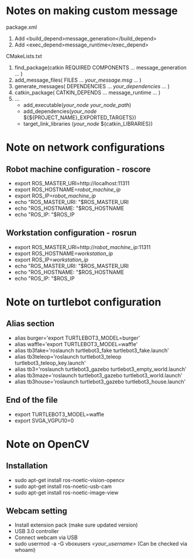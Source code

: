 # Notes on making custom message
package.xml
1. Add <build_depend>message_generation</build_depend>
1. Add <exec_depend>message_runtime</exec_depend>

CMakeLists.txt
1. find_package(catkin REQUIRED COMPONENTS
  ...
  message_generation 
  ...
  )
1. add_message_files(
  FILES
  ...
  *your_message.msg*
  ...
  )
1. generate_messages(
  DEPENDENCIES
  ...
  *your_dependencies*
  ...
  )
1. catkin_package(
  CATKIN_DEPENDS ... message_runtime ...
  )
1. ...
   - add_executable(*your_node* *your_node_path*)
   - add_dependencies(*your_node* ${${PROJECT_NAME}_EXPORTED_TARGETS})
   - target_link_libraries (*your_node* ${catkin_LIBRARIES})

# Note on network configurations
## Robot machine configuration - roscore
- export ROS_MASTER_URI=http://localhost:11311
- export ROS_HOSTNAME=*robot_machine_ip*
- export ROS_IP=*robot_machine_ip*
- echo "ROS_MASTER_URI: "$ROS_MASTER_URI
- echo "ROS_HOSTNAME: "$ROS_HOSTNAME
- echo "ROS_IP: "$ROS_IP

## Workstation configuration - rosrun
- export ROS_MASTER_URI=http://*robot_machine_ip*:11311
- export ROS_HOSTNAME=*workstation_ip*
- export ROS_IP=*workstation_ip*
- echo "ROS_MASTER_URI: "$ROS_MASTER_URI
- echo "ROS_HOSTNAME: "$ROS_HOSTNAME
- echo "ROS_IP: "$ROS_IP

# Note on turtlebot configuration
## Alias section
- alias burger='export TURTLEBOT3_MODEL=burger'
- alias waffle='export TURTLEBOT3_MODEL=waffle'
- alias tb3fake='roslaunch turtlebot3_fake turtlebot3_fake.launch'
- alias tb3teleop='roslaunch turtlebot3_teleop turtlebot3_teleop_key.launch'
- alias tb3='roslaunch turtlebot3_gazebo turtlebot3_empty_world.launch'
- alias tb3maze='roslaunch turtlebot3_gazebo turtlebot3_world.launch'
- alias tb3house='roslaunch turtlebot3_gazebo turtlebot3_house.launch'

## End of the file
- export TURTLEBOT3_MODEL=waffle
- export SVGA_VGPU10=0

# Note on OpenCV
## Installation
- sudo apt-get install ros-noetic-vision-opencv
- sudo apt-get install ros-noetic-usb-cam
- sudo apt-get install ros-noetic-image-view

## Webcam setting
- Install extension pack (make sure updated version)
- USB 3.0 controller
- Connect webcam via USB
- sudo usermod -a -G vboxusers *<your_username>* (Can be checked via whoami)